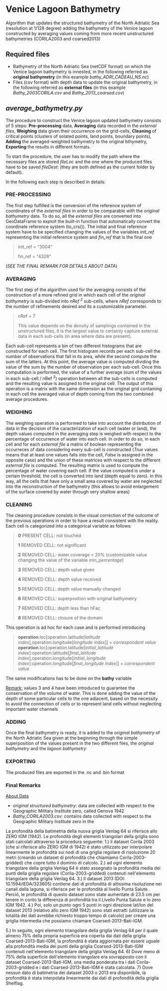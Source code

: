 # Venice Lagoon Bathymetry
Algorithm that updates the structured bathymetry of the North Adriatic Sea (resolution at 1/128 degree) adding the bathymetry of the Venice lagoon constructed by averaging values coming from more recent unstructured bathymetries (CORILA2003 and coarsed2013)

## Required files
 - Bathymetry of the North Adriatic Sea (netCDF format) on which the Venice lagoon bathymetry is innested, in the following referred as __original bathymetry__ (in this example _bathy_ADRI_CADEAU_NS.nc_)
 - Files (csv format) with depth data to update the original bathymetry, in the following referred as __external files__ (in this example _Bathy_2003CORILA.csv_ and _Bathy_2013_coarsed.csv_)

## _average_bathymetry.py_
The procedure to construct the Venice lagoon updated bathymetry consists of 5 steps: __Pre-processing__ data, __Averaging__ data recorded in the _external files_, __Weighing__ data given their occurrence on the grid-cells, __Cleaning__ of critical points (clusters of solated points, land points, boundary points), __Adding__ the averaged-weighted bathymetry to the original bthymetry, __Exporting__ the results in different formats.

To start the procedure, the user has to modify the path where the necessary files are stored _fileLoc_ and the one where the produced files have to be saved _fileDest_: (they are both defined as the current folder by default).

In the following each step is described in details:

### PRE-PROCESSING 
The first step fulfilled is the conversion of the reference system of coordinates of the _external files_ in order to be comparable with the _original bathymetry_ data. To do so, all the _external files_ are converted into GeoDataFrame to exploit the built-in function that automatically convert the coordinate reference system (to_crs()). The initial and final reference system have to be specified changing the values of the variables _init_ref_ representing the initial reference system and _fin_ref_ that is the final one

>init_ref = "3004"
>
>fin_ref = "4326"

(_SEE THE FINAL REMARK FOR DETAILS ABOUT DATA_)

### AVERAGING
The first step of the algorithm used for the averaging consists of the construction of a more refined grid in which each cell of the _original bathymetry_ is sub-divided into _nRef <sup>2</sup>_ sub-cells, where _nRef_ corresponds to the number of refinements desired and its a customizable parameter.

> nRef = 7 
> 
> This value depends on the density of samplings contained in the unstructured files, it is the largest value to certainly capture external data in each sub-cells (in area where data are present).

Each sub-cell represents a bin of two different histograms that are constructed for each cell. The first histogram records per each sub-cell the number of observations that fall in its area, while the second compute the sum of the latters. At this point, the average value is computed dividing the value of the sum by the number of observation per each sub-cell. Once this computation is performed, the value of a further average (sum of the values in each sub-cell / nRef <sup>2</sup>) operation between all the sub-cells is computed and the resulting value is assigned to the original cell. The output of this operation is a matrix with the same dimension as the original grid containing in each cell the averaged value of depth coming from the two combined average procedures.

### WEIGHING 
The weighing operation is performed to take into account the distribution of data in the decision of the caracterization of each cell (water or land), the depth values computed in the averaging step is weighed with respect to the percentage of occurrence of water into each cell. In order to do so, in each cell and for each _external file_ a matrix of boolean representing the occurreces of data considering every sub-cell is constructed (_True_ values means that at least one values falls into the cell, _False_ is assigned in the opposite case) and the union of these matrices with respect to the different _external file_ is computed. The resulting matrix is used to compute the percentage of water covering each cell. If the value computed is under a certain threshold, the cell is converted into land (depth equal to zero). In this way, all the cells that have only a small area covered by water are neglected into the reconstruction of the bathymetry (this allows to avoid enlargement of the surface covered by water through very shallow areas)

### CLEANING
The cleaning procedure consists in the visual correction of the outcome of the previous operations in order to have a result consistent with the reality.
Each cell is categorized into a categorical variable as follows:

>**0**  PRESENT CELL: not touched
>
>**1**  REMOVED CELL: not significant
>
>**2**  REMOVED CELL: water coverage < 20% (customizable value changing the value of the variable _min_percentage_)
>
>**3**  REMOVED CELL: depth value given
>
>**4** REMOVED CELL: depth value received
>
>**5** REMOVED CELL: depth value manually changed
>
>**6** REMOVED CELL: superposition with original bathymetry
>
>**7** REMOVED CELL: depth less than hFac
>
>**8** REMOVED CELL: closure of the domain

This operation is ad hoc for each case and is performed introducing 
>__operation__.loc[operation.latitude[_latitude index_],operation.longitude[_longitude index_]] = _correspondent value_
>__operation__.loc[operation.latitude[_initial_latitude index_]:operation.latitude[_final_latitude index_],operation.longitude[_initial_longitude index_]:operation.longitude[_final_longitude index_]] = _correspondent value_
>
The same modifications has to be done on the __bathy__ variable

<ins>Remark:</ins> values 3 and 4 have been introduced to guarantee the conservation of the volume of water. This is done adding the value of the depth of some particular cells to the one adiacent, based on the necessity to avoid the connection of cells or to represent land cells without neglecting important water channels

### ADDING
Once the final bathymetry is ready, it is added to the _original bathymetry_ of the North Adriatic Sea given at the beginning through the simple superposition of the values present in the two different files, the _original bathymetry_ and the _lagoon bathymetry_

### EXPORTING
The produced files are exported in the .nc and .bin format

### Final Remarks
<ins>About Data</ins>

- _original structured bathymetry:_ data are collected with respect to the Geographic Military Institute zero, called Genova 1942
- _Bathy_CORILA2003.csv:_ contains data collected with respect to the Geographic Military Institute zero in the 

La profondità della batimetria della nuova griglia Venlag 64 si riferisce allo ZERO IGM (1942). Le profondità degli elementi triangolari della griglia sono stati calcolati attraverso la procedura seguente:
1.) il dataset Corila 2003 (che si riferisce allo ZERO IGM di 1942) è stato utilizzato per interpolare linearmente le profondità sui nodi di una griglia regolare di risoluzione 20 metri (creando un dataset di profondità che chiamiamo Corila-2003-gridded) che copre tutto il dominio di calcolo.
2.) ad ogni elemento triangolare della griglia Venlag 64 è stato assegnato la profondità media dei punti della griglia regolare (Corila-2003-gridded) contenuti nell'elemento triangolare della griglia Venlag 64.
3.) Il dataset 2013 (DOI: 10.1594/IEDA/323605) contiene dati di profondità di altissima risoluzione nei canali della laguna, si riferisce per le profondità al livello Punta Salute. Perciò, le profondità di questo dataset sono state aumentate di 23.5 cm per tenere in conto la differenza di profondità tra il Livello Punta Salute e lo zero IGM 1942.
4.) Poi, solo un punto ogni 5 punti in ogni direzione lat/lon del dataset 2013 (relativo allo zero IGM 1942) sono stati estratti (utilizzare la totalità dei dati avrebbe richiesto troppo tempo di calcolo) per creare una griglia intermedia che possiamo chiamare Coarsed-2013-Bati-IGM.

5.) In seguito, ogni elemento triangolare della griglia Venlag 64 per il quale almeno 75% della propria superficia era coperta dai dati della griglia Coarsed-2013-Bati-IGM, la profondità è stata aggiornata per essere uguale alla profondità media dei punti della griglia Coarsed-2013-Bati-IGM contenuti nell'elemento triangolare della griglia Venlag 64. 
6) Dove meno di 75% della superficie dell'elemento triangolare era sovrapposto con il dataset Coarsed-2013-Bati-IGM, una media ponderata tra i dati Corila-2003-gridded e i dati Coarsed-2013-Bati-IGM è stata calcolata.
7) Dove nessun dato di batimetria dei dataset 2003 o 2013 era disponibile, la profondità è stata interpolata linearmente dai dati di profondità della griglia Shelflag.

